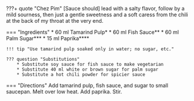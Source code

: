 ???+ quote "Chez Pim"
    [Sauce should] lead with a salty flavor, follow by a mild sourness, then just a gentle sweetness and a soft caress from the chili at the back of my throat at the very end.

=== "Ingredients"
    * 60 ml Tamarind Pulp*
    * 60 ml Fish Sauce**
    * 60 ml Palm Sugar***
    * 15 ml Paprika****

    !!! tip "Use tamarind pulp soaked only in water; no sugar, etc."

    ??? question "Substitutions"
        * Substitute soy sauce for fish sauce to make vegetarian
        * Substitute 40 ml white or brown sugar for palm sugar
        * Substitute a hot chili powder for spicier sauce

=== "Directions"
    Add tamarind pulp, fish sauce, and sugar to small saucepan. Melt over low heat. Add paprika. Stir.

[^1]:
    Inspired by [Chez Pim](http://web.baz.org/adam/recipes/pad_thai_for_be.html).
